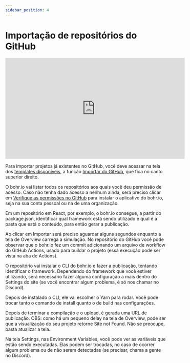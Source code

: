 ```yaml
---
sidebar_position: 4
---
```


# Importação de repositórios do GitHub

<iframe width="560" height="315" src="https://www.youtube.com/embed/0ctGM494f_Q" title="YouTube video player" frameborder="0" allow="accelerometer; autoplay; clipboard-write; encrypted-media; gyroscope; picture-in-picture" allowfullscreen></iframe>

Para importar projetos já existentes no GitHub, você deve acessar na tela dos [templates disponíveis](http://bohr.io/projects/new "templates disponíveis"), a função [Importar do GitHub](https://bohr.io/projects/new/import "Importar do GitHub"), que fica no canto superior direito.

O bohr.io vai listar todos os repositórios aos quais você deu permissão de acesso. Caso não tenha dado acesso a nenhum ainda, será preciso clicar em [Verifique as permissões no GitHub](https://github.com/apps/bohr-io/installations/new/ "Verifique as permissões no GitHub") para instalar o aplicativo do bohr.io, seja na sua conta pessoal ou na de uma organização.

Em um repositório em React, por exemplo, o bohr.io consegue, a partir do package.json, identificar qual framework está sendo utilizado e qual é a pasta que está o conteúdo, para então gerar a publicação.

Ao clicar em Importar será preciso aguardar alguns segundos enquanto a tela de Overview carrega a simulação. No repositório do GitHub você pode observar que o bohr.io fez um commit adicionando um arquivo de workflow do GitHub Actions, usado para buildar o projeto (essa execução pode ser vista na aba de Actions).

O repositório vai instalar o CLI do bohr.io e fazer a publicação, tentando identificar o framework. Dependendo do framework que você estiver utilizando, será necessário fazer alguma configuração a mais dentro do Settings do site (se você encontrar algum problema, é só nos chamar no Discord).

Depois de instalado o CLI, ele vai escolher o Yarn para rodar. Você pode trocar tanto o comando de install quanto o de build nas configurações.

Depois de terminar a compilação e o upload, é gerada uma URL de publicação.
OBS: como há um pequeno delay na tela de Overview, pode ser que a visualização do seu projeto retorne Site not Found. Não se preocupe, basta atualizar a tela.

Na tela Settings, nas Environment Variables, você pode ver as variáveis que estão sendo executadas. Elas podem ser trocadas, no caso de ocorrer algum problema ou de não serem detectadas (se precisar, chama a gente no Discord).
